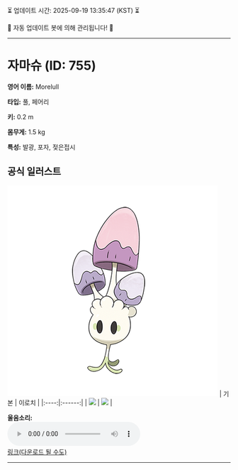
⏳ 업데이트 시간: 2025-09-19 13:35:47 (KST) ⏳

🤖 자동 업데이트 봇에 의해 관리됩니다! 🤖

---

# 자마슈 (ID: 755)
**영어 이름:** Morelull

**타입:** 풀, 페어리

**키:** 0.2 m

**몸무게:** 1.5 kg

**특성:** 발광, 포자, 젖은접시

## 공식 일러스트
![](https://raw.githubusercontent.com/PokeAPI/sprites/master/sprites/pokemon/other/official-artwork/755.png)
| 기본 | 이로치 |
|:----:|:------:|
| <img src="http://play.pokemonshowdown.com/sprites/ani/morelull.gif" width="200"> | <img src="http://play.pokemonshowdown.com/sprites/ani-shiny/morelull.gif" width="200"> |

**울음소리:**<br><audio controls src="https://raw.githubusercontent.com/PokeAPI/cries/main/cries/pokemon/latest/755.ogg"></audio><br> [링크(다운로드 될 수도)](https://raw.githubusercontent.com/PokeAPI/cries/main/cries/pokemon/latest/755.ogg)


---
